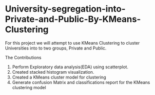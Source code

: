 # University-segregation-into-Private-and-Public-By-KMeans-Clustering
For this project we will attempt to use KMeans Clustering to cluster Universities into to two groups, Private and Public.

The Contributions
1.  Perform Exploratory data analysis(EDA) using scatterplot.
2.  Created stacked histogram visualization.
3.  Created a KMeans cluster model for clustering
4.  Generate confusion Matrix and classifications report for the KMeans clustering model 
